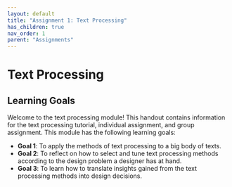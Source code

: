 ```yaml
---
layout: default
title: "Assignment 1: Text Processing"
has_children: true
nav_order: 1
parent: "Assignments"
---
```


# Text Processing

## Learning Goals

Welcome to the text processing module! This handout contains information for the text processing tutorial, individual assignment, and group assignment. This module has the following learning goals:  
 - **Goal 1**: To apply the methods of text processing to a big body of texts.
 - **Goal 2**: To reflect on how to select and tune text processing methods according to the design problem a designer has at hand.
 - **Goal 3**: To learn how to translate insights gained from the text processing methods into design decisions.